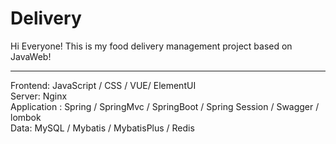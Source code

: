 # Delivery
Hi Everyone!
This is my food delivery management project based on JavaWeb!


-----------------------------------------------------------
Frontend: JavaScript / CSS / VUE/ ElementUI <br>
Server: Nginx <br>
Application : Spring / SpringMvc / SpringBoot / Spring Session / Swagger / lombok <br>
Data: MySQL / Mybatis / MybatisPlus / Redis <br>

